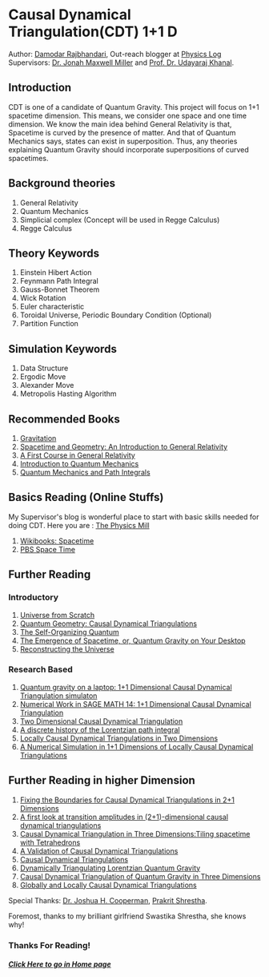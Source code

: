 # Causal Dynamical Triangulation(CDT) 1+1 D
Author: [Damodar Rajbhandari](mailto:damicristi7@live.com), Out-reach blogger at [Physics Log](http://www.physicslog.com/)  
Supervisors: [Dr. Jonah Maxwell Miller](mailto:jonah.maxwell.miller@gmail.com) and [Prof. Dr. Udayaraj Khanal](mailto:khanalu@yahoo.com).

## Introduction
CDT is one of a candidate of Quantum Gravity. This project will focus on 1+1 spacetime dimension. This means, we consider one space and one time dimension. We know the main idea behind General Relativity is that, Spacetime is curved by the presence of matter. And that of Quantum Mechanics says, states can exist in superposition. Thus, any theories explaining Quantum Gravity should incorporate superpositions of curved spacetimes.

## Background theories
1. General Relativity
2. Quantum Mechanics
3. Simplicial complex (Concept will be used in Regge Calculus)
4. Regge Calculus

## Theory Keywords
1. Einstein Hibert Action
2. Feynmann Path Integral
3. Gauss-Bonnet Theorem
4. Wick Rotation
5. Euler characteristic
6. Toroidal Universe, Periodic Boundary Condition (Optional)
7. Partition Function

## Simulation Keywords
1. Data Structure
2. Ergodic Move
3. Alexander Move
3. Metropolis Hasting Algorithm

## Recommended Books 
1. [Gravitation](https://www.amazon.com/Gravitation-Charles-W-Misner/dp/0716703440) 
2. [Spacetime and Geometry: An Introduction to General Relativity](https://www.amazon.com/Spacetime-Geometry-Introduction-General-Relativity/dp/0805387323)
3. [A First Course in General Relativity](https://www.amazon.com/First-Course-General-Relativity/dp/0521887054)
4. [Introduction to Quantum Mechanics](https://www.amazon.com/Introduction-Quantum-Mechanics-David-Griffiths/dp/0131118927)
5. [Quantum Mechanics and Path Integrals](https://www.amazon.com/Quantum-Mechanics-Path-Integrals-Emended/dp/0486477223)

## Basics Reading (Online Stuffs)
My Supervisor's blog is wonderful place to start with basic skills needed for doing CDT. Here you are : [The Physics Mill](http://www.thephysicsmill.com/)

1. [Wikibooks: Spacetime](https://en.wikibooks.org/wiki/Special_Relativity/Spacetime)
2. [PBS Space Time](https://www.youtube.com/channel/UC7_gcs09iThXybpVgjHZ_7g/playlists) 

## Further Reading 
### Introductory
1. [Universe from Scratch](https://arxiv.org/abs/hep-th/0509010v3)
2. [Quantum Geometry: Causal Dynamical Triangulations](http://www.thephysicsmill.com/2013/10/13/causal-dynamical-triangulations/) 
3. [The Self-Organizing Quantum](http://www.signallake.com/innovation/SelfOrganizingQuantumJul08.pdf) 
4. [The Emergence of Spacetime, or, Quantum Gravity on Your Desktop](https://arxiv.org/pdf/0711.0273.pdf)
5. [Reconstructing the Universe](https://arxiv.org/pdf/hep-th/0505154.pdf)

### Research Based
1. [Quantum gravity on a laptop: 1+1 Dimensional Causal Dynamical Triangulation   simulaton](http://www.sciencedirect.com/science/article/pii/S2211379712000319)
2. [Numerical Work in SAGE MATH 14: 1+1 Dimensional Causal Dynamical Triangulation](https://quantumtetrahedron.wordpress.com/2014/01/16/numerical-work-in-sage-math-14-11-dimensional-causal-dynamical-triangulation/)
3. [Two Dimensional Causal Dynamical Triangulation](http://physics.wooster.edu/JrIS/Files/Israel_Web_Article.pdf)
4. [A discrete history of the Lorentzian path integral](https://arxiv.org/pdf/hep-th/0212340.pdf)
5. [Locally Causal Dynamical Triangulations in Two Dimensions](https://arxiv.org/abs/1507.04566)
6. [A Numerical Simulation in 1+1 Dimensions of Locally Causal Dynamical Triangulations](http://www.ru.nl/publish/pages/760962/thesis_final_version.pdf)

## Further Reading in higher Dimension
1. [Fixing the Boundaries for Causal Dynamical Triangulations in 2+1 Dimensions](http://london.ucdavis.edu/~reu/REU12/Papers/miller.pdf)
2. [A first look at transition amplitudes in (2+1)-dimensional causal dynamical triangulations](https://arxiv.org/abs/1305.2932v3)
3. [Causal Dynamical Triangulation in Three Dimensions:Tiling spacetime with Tetrahedrons](http://physics.wooster.edu/JrIS/Files/Web_Article_Shrestha.pdf)
4. [A Validation of Causal Dynamical Triangulations](https://arxiv.org/abs/1110.6875) 
5. [Causal Dynamical Triangulations](https://sites.google.com/site/lisaglaserphysics/research/causal-dynamical-triangulations)
6. [Dynamically Triangulating Lorentzian Quantum Gravity](https://arxiv.org/pdf/hep-th/0105267.pdf)
7. [Causal Dynamical Triangulation of Quantum Gravity in Three Dimensions](http://london.ucdavis.edu/~reu/REU07/zhang.pdf)
8. [Globally and Locally Causal Dynamical Triangulations](http://www.ru.nl/publish/pages/548169/thesis.pdf)

Special Thanks: [Dr. Joshua H. Cooperman](mailto:jhcooperman@gmail.com), [Prakrit Shrestha](mailto:prakrit.shrestha@gmail.com).

Foremost, thanks to my brilliant girlfriend Swastika Shrestha, she knows why!

### Thanks For Reading!

##### [Click Here to go in Home page](https://damicristi.github.io/)
